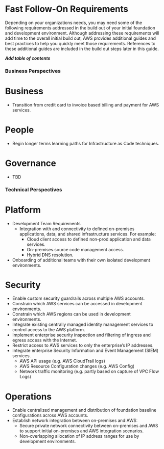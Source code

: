 # Fast Follow-On Requirements

Depending on your organizations needs, you may need some of the following requirements addressed in the build out of your initial foundation and development environment.  Although addressing these requirements will add time to the overall initial build out, AWS provides additional guides and best practices to help you quickly meet those requirements. References to these additional guides are included in the build out steps later in this guide.

***Add table of contents***

### Business Perspectives

# Business
* Transition from credit card to invoice based billing and payment for AWS services.

# People
* Begin longer terms learning paths for Infrastructure as Code techniques.

# Governance
* TBD

### Technical Perspectives

# Platform
* Development Team Requirements
  * Integration with and connectivity to defined on-premises applications, data, and shared infrastructure services. For example:
      * Cloud client access to defined  non-prod application and data services.
      * On-premises source code management access.
      * Hybrid DNS resolution.
* Onboarding of additional teams with their own isolated development environments.

# Security
* Enable custom security guardrails across multiple AWS accounts.
* Constrain which AWS services can be accessed in development environments.
* Constrain which AWS regions can be used in development environments.
* Integrate existing centrally managed identity management services to control access to the AWS platform.
* Implement enterprise security inspection and filtering of ingress and egress access with the Internet.
* Restrict access to AWS services to only the enterprise’s IP addresses.
* Integrate enterprise Security Information and Event Management (SIEM) services.
    * AWS API usage (e.g. AWS CloudTrail logs)
    * AWS Resource Configuration changes (e.g. AWS Config)
    * Network traffic monitoring (e.g. partly based on capture of VPC Flow Logs)

# Operations
* Enable centralized management and distribution of foundation baseline configurations across AWS accounts.
* Establish network integration between on-premises and AWS:
    * Secure private network connectivity between on-premises and AWS to support initial on-premises and  AWS integration scenarios. 
    * Non-overlapping allocation of IP address ranges for use by development environments.